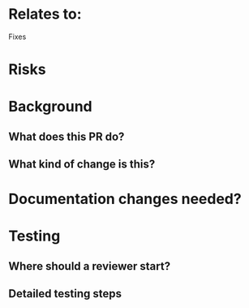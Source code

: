 <!-- Use this template by filling in information and copy and pasting relevant items out of the html comments. -->

# Relates to:
Fixes <!-- Add issue number here, with preceding #. e.g. Fixes #123 -->
<!-- The "Fixes" language will automatically close the issue when this PR is merged. We think that is a good default. If more follow ups are needed, more PRs can be created, and the issue manually re-opened. -->


<!-- This risks section is to be filled out before final review and merge. -->
# Risks
<!--
Low, medium, large. List what kind of risks, and what could be affected.
-->

# Background
## What does this PR do?

## What kind of change is this?
<!--
Bug fixes (non-breaking change which fixes an issue)
Improvements (misc. changes to existing features)
Features (non-breaking change which adds functionality)
Updates (new versions of included code)
-->

<!-- This "Why" section is most relevant if there is no linked issue explaining why. If there is a related issue it might make sense to skip this why section. -->
<!--
## Why are we doing this? Any context or related work?
-->

# Documentation changes needed?
<!--
My changes do not require a change to the project documentation.
My changes require a change to the project documentation.
If a docs change is needed: I have updated the documentation accordingly.
-->

<!-- Please show how you tested the PR. This will really help if the PR needs to be retested, and probably help the PR get merged quicker. -->
# Testing
## Where should a reviewer start?

## Detailed testing steps
<!--
None, automated tests are fine.
-->

<!--
- As [anon/admin], go to [link]
  - [do action]
  - verify [result]
-->

<!-- If there is a UI change, please include before and after screenshots or videos. This will speed up PRs being merged. It is extra nice to annotate screenshots with arrows or boxes pointing out the differences. -->
<!--
## Screenshots
### Before
### After
-->

<!-- If there is anything about the deploy, please make a note. -->
<!--
# Deploy Notes
-->

<!--  Copy and paste commandline output. -->
<!--
## Database changes
-->

<!--  If there is something more than the automated steps, please specifiy deploy instructions. -->
<!--
## Deployment instructions
-->
